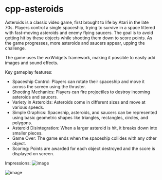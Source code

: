# cpp-asteroids
Asteroids is a classic video game, first brought to life by Atari in the late 70s. Players control a single spaceship, trying to survive in a space littered with fast-moving asteroids and enemy flying saucers. The goal is to avoid getting hit by these objects while shooting them down to score points. As the game progresses, more asteroids and saucers appear, upping the challenge.  

The game uses the wxWidgets framework, making it possible to easily add images and sound effects.

Key gameplay features:

- Spaceship Control: Players can rotate their spaceship and move it across the screen using the thruster.
- Shooting Mechanics: Players can fire projectiles to destroy incoming asteroids and saucers.
- Variety in Asteroids: Asteroids come in different sizes and move at various speeds.
- Simple Graphics: Spaceship, asteroids, and saucers can be represented using basic geometric shapes like triangles, rectangles, circles, and polygons.
- Asteroid Disintegration: When a larger asteroid is hit, it breaks down into smaller pieces.
- Game Over: The game ends when the spaceship collides with any other object.
- Scoring: Points are awarded for each object destroyed and the score is displayed on screen.
 

Impressions:
![image](https://github.com/checkfelix123/cpp-asteroids/assets/42866735/6bbad213-a57e-4b89-b509-1cb9b534a48b)


![image](https://github.com/checkfelix123/cpp-asteroids/assets/42866735/a39e67c6-5175-4743-9435-8dfd27474df9)



